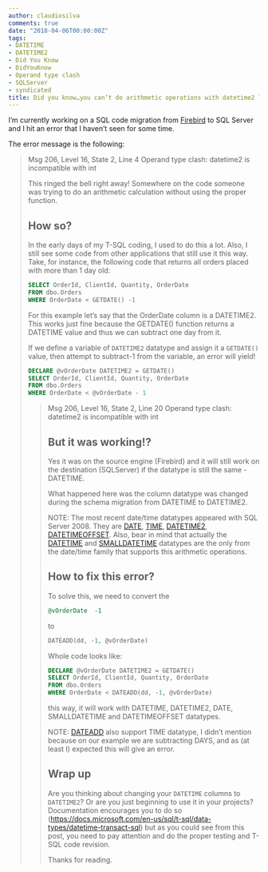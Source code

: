 ```yaml
---
author: claudiosilva
comments: true
date: "2018-04-06T00:00:00Z"
tags:
- DATETIME
- DATETIME2
- Did You Know
- DidYouKnow
- Operand type clash
- SQLServer
- syndicated
title: Did you know…you can’t do arithmetic operations with datetime2 like with datetime?
---
```

I’m currently working on a SQL code migration from [Firebird](https://firebirdsql.org/) to SQL Server and I hit an error that I haven’t seen for some time.

The error message is the following:

<blockquote>Msg 206, Level 16, State 2, Line 4
Operand type clash: datetime2 is incompatible with int

This ringed the bell right away! Somewhere on the code someone was trying to do an arithmetic calculation without using the proper function.

## How so?

In the early days of my T-SQL coding, I used to do this a lot. Also, I still see some code from other applications that still use it this way. Take, for instance, the following code that returns all orders placed with more than 1 day old:

``` sql
SELECT OrderId, ClientId, Quantity, OrderDate
FROM dbo.Orders
WHERE OrderDate < GETDATE() -1
```

For this example let’s say that the OrderDate column is a DATETIME2. This works just fine because the GETDATE() function returns a DATETIME value and thus we can subtract one day from it.

If we define a variable of `DATETIME2` datatype and assign it a `GETDATE()` value, then attempt to subtract-1 from the variable, an error will yield!

``` sql
DECLARE @vOrderDate DATETIME2 = GETDATE()
SELECT OrderId, ClientId, Quantity, OrderDate
FROM dbo.Orders
WHERE OrderDate < @vOrderDate - 1
```

<blockquote>Msg 206, Level 16, State 2, Line 20
Operand type clash: datetime2 is incompatible with int

## But it was working!?

Yes it was on the source engine (Firebird) and it will still work on the destination (SQLServer) if the datatype is still the same - DATETIME.

What happened here was the column datatype was changed during the schema migration from DATETIME to DATETIME2.

NOTE: The most recent date/time datatypes appeared with SQL Server 2008. They are [DATE](https://docs.microsoft.com/en-us/sql/t-sql/data-types/date-transact-sql), [TIME](https://docs.microsoft.com/en-us/sql/t-sql/data-types/time-transact-sql), [DATETIME2](https://docs.microsoft.com/en-us/sql/t-sql/data-types/datetime2-transact-sql), [DATETIMEOFFSET](https://docs.microsoft.com/en-us/sql/t-sql/data-types/datetimeoffset-transact-sql).
Also, bear in mind that actually the [DATETIME](https://docs.microsoft.com/en-us/sql/t-sql/data-types/datetime-transact-sql) and [SMALLDATETIME](https://docs.microsoft.com/en-us/sql/t-sql/data-types/smalldatetime-transact-sql) datatypes are the only from the date/time family that supports this arithmetic operations.

## How to fix this error?

To solve this, we need to convert the

``` sql
@vOrderDate  -1
```
to

``` sql
DATEADD(dd, -1, @vOrderDate)
```

Whole code looks like:

``` sql
DECLARE @vOrderDate DATETIME2 = GETDATE()
SELECT OrderId, ClientId, Quantity, OrderDate
FROM dbo.Orders
WHERE OrderDate < DATEADD(dd, -1, @vOrderDate)
```

this way, it will work with DATETIME, DATETIME2, DATE, SMALLDATETIME and DATETIMEOFFSET datatypes.

NOTE: [DATEADD](https://docs.microsoft.com/en-us/sql/t-sql/functions/dateadd-transact-sql) also support TIME datatype, I didn’t mention because on our example we are subtracting DAYS, and as (at least I) expected this will give an error.

## Wrap up

Are you thinking about changing your `DATETIME` columns to `DATETIME2`? Or are you just beginning to use it in your projects?
Documentation encourages you to do so (https://docs.microsoft.com/en-us/sql/t-sql/data-types/datetime-transact-sql) but as you could see from this post, you need to pay attention and do the proper testing and T-SQL code revision.

Thanks for reading.
